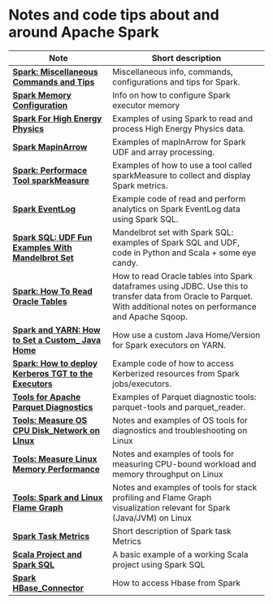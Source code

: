 # Notes and code tips about and around Apache Spark

| Note                                                                                        | Short description                                                                                                                                                    |
|---------------------------------------------------------------------------------------------|----------------------------------------------------------------------------------------------------------------------------------------------------------------------|
| [**Spark: Miscellaneous Commands and Tips**](Spark_Misc_Info.md)                            | Miscellaneous info, commands, configurations and tips for Spark.                                                                                                     |
| [**Spark Memory Configuration**](Spark_Memory_Configuration.md)                             | Info on how to configure Spark executor memory                                                                                                                       |
| [**Spark For High Energy Physics**](Spark_HEP_Examples)                                     | Examples of using Spark to read and process High Energy Physics data.                                                                                                |
| [**Spark MapinArrow**](Spark_MapInArrow.md)                                                 | Examples of mapInArrow for Spark UDF and array processing.                                                                                                           |
| [**Spark: Performace Tool sparkMeasure**](Spark_Performace_Tool_sparkMeasure.md)            | Examples of how to use a tool called sparkMeasure to collect and display Spark metrics.                                                                              |
| [**Spark EventLog**](Spark_EventLog.md)                                                     | Example code of read and perform analytics on Spark EventLog data using Spark SQL.                                                                                   |
| [**Spark SQL: UDF Fun Examples With Mandelbrot Set**](Spark_SQL_UDF_examples_Mandelbrot)    | Mandelbrot set with Spark SQL: examples of Spark SQL and UDF, code in Python and Scala + some eye candy.                                                             |
| [**Spark: How To Read Oracle Tables**](Spark_Oracle_JDBC_Howto.md)                          | How to read Oracle tables into Spark dataframes using JDBC. Use this to transfer data from Oracle to Parquet. With additional notes on performance and Apache Sqoop. |
| [**Spark and YARN: How to Set a Custom_ Java Home**](Spark_Set_Java_Home_Howto.md)          | How use a custom Java Home/Version for Spark executors on YARN.                                                                                                      |
| [**Spark: How to deploy Kerberos TGT to the Executors**](Spark_Executors_Kerberos_HowTo.md) | Example code of how to access Kerberized resources from Spark jobs/executors.                                                                                        |
| [**Tools for Apache Parquet Diagnostics**](Tools_Parquet_Diagnostics.md)                    | Examples of Parquet diagnostic tools: parquet-tools and parquet_reader.                                                                                              |
| [**Tools: Measure OS CPU Disk_Network on LInux**](Tools_Linux_OS_CPU_Disk_Network.md)       | Notes and examples of OS tools for diagnostics and troubleshooting on Linux                                                                                          |
| [**Tools: Measure Linux Memory Performance**](Tools_Linux_Memory_Perf_Measure.md)           | Notes and examples of tools for measuring CPU-bound workload and memory throughput on Linux                                                                          |
| [**Tools: Spark and Linux Flame Graph**](Tools_Spark_Linux_FlameGraph.md)                   | Notes and examples of tools for stack profiling and Flame Graph visualization relevant for Spark (Java/JVM) on Linux                                                 |
| [**Spark Task Metrics**](Spark_TaskMetrics.md)                                              | Short description of Spark task Metrics                                                                                                                              |
| [**Scala Project and Spark SQL**](testScalaProject)                                         | A basic example of a working Scala project using Spark SQL                                                                                                           |
| [**Spark HBase_Connector**](Spark_HBase_Connector.md)                                       | How to access Hbase from Spark                                                                                                                                       |
